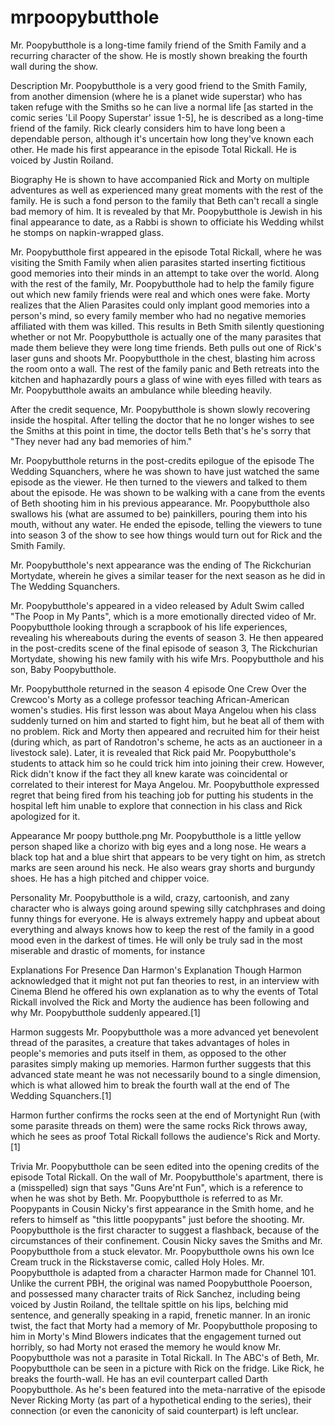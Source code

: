 # mrpoopybutthole
Mr. Poopybutthole is a long-time family friend of the Smith Family and a recurring character of the show. He is mostly shown breaking the fourth wall during the show.

Description
Mr. Poopybutthole is a very good friend to the Smith Family, from another dimension (where he is a planet wide superstar) who has taken refuge with the Smiths so he can live a normal life [as started in the comic series 'Lil Poopy Superstar' issue 1-5], he is described as a long-time friend of the family. Rick clearly considers him to have long been a dependable person, although it's uncertain how long they've known each other. He made his first appearance in the episode Total Rickall. He is voiced by Justin Roiland.

Biography
He is shown to have accompanied Rick and Morty on multiple adventures as well as experienced many great moments with the rest of the family. He is such a fond person to the family that Beth can't recall a single bad memory of him. It is revealed by that Mr. Poopybutthole is Jewish in his final appearance to date, as a Rabbi is shown to officiate his Wedding whilst he stomps on napkin-wrapped glass.

Mr. Poopybutthole first appeared in the episode Total Rickall, where he was visiting the Smith Family when alien parasites started inserting fictitious good memories into their minds in an attempt to take over the world. Along with the rest of the family, Mr. Poopybutthole had to help the family figure out which new family friends were real and which ones were fake. Morty realizes that the Alien Parasites could only implant good memories into a person's mind, so every family member who had no negative memories affiliated with them was killed. This results in Beth Smith silently questioning whether or not Mr. Poopybutthole is actually one of the many parasites that made them believe they were long time friends. Beth pulls out one of Rick's laser guns and shoots Mr. Poopybutthole in the chest, blasting him across the room onto a wall. The rest of the family panic and Beth retreats into the kitchen and haphazardly pours a glass of wine with eyes filled with tears as Mr. Poopybutthole awaits an ambulance while bleeding heavily.

After the credit sequence, Mr. Poopybutthole is shown slowly recovering inside the hospital. After telling the doctor that he no longer wishes to see the Smiths at this point in time, the doctor tells Beth that's he's sorry that "They never had any bad memories of him."

Mr. Poopybutthole returns in the post-credits epilogue of the episode The Wedding Squanchers, where he was shown to have just watched the same episode as the viewer. He then turned to the viewers and talked to them about the episode. He was shown to be walking with a cane from the events of Beth shooting him in his previous appearance. Mr. Poopybutthole also swallows his (what are assumed to be) painkillers, pouring them into his mouth, without any water. He ended the episode, telling the viewers to tune into season 3 of the show to see how things would turn out for Rick and the Smith Family.

Mr. Poopybutthole's next appearance was the ending of The Rickchurian Mortydate, wherein he gives a similar teaser for the next season as he did in The Wedding Squanchers.

Mr. Poopybutthole's appeared in a video released by Adult Swim called "The Poop in My Pants", which is a more emotionally directed video of Mr. Poopybutthole looking through a scrapbook of his life experiences, revealing his whereabouts during the events of season 3. He then appeared in the post-credits scene of the final episode of season 3, The Rickchurian Mortydate, showing his new family with his wife Mrs. Poopybutthole and his son, Baby Poopybutthole.

Mr. Poopybutthole returned in the season 4 episode One Crew Over the Crewcoo's Morty as a college professor teaching African-American women's studies. His first lesson was about Maya Angelou when his class suddenly turned on him and started to fight him, but he beat all of them with no problem. Rick and Morty then appeared and recruited him for their heist (during which, as part of Randotron's scheme, he acts as an auctioneer in a livestock sale). Later, it is revealed that Rick paid Mr. Poopybutthole's students to attack him so he could trick him into joining their crew. However, Rick didn't know if the fact they all knew karate was coincidental or correlated to their interest for Maya Angelou. Mr. Poopybutthole expressed regret that being fired from his teaching job for putting his students in the hospital left him unable to explore that connection in his class and Rick apologized for it.

Appearance
Mr poopy butthole.png
Mr. Poopybutthole is a little yellow person shaped like a chorizo with big eyes and a long nose. He wears a black top hat and a blue shirt that appears to be very tight on him, as stretch marks are seen around his neck. He also wears gray shorts and burgundy shoes. He has a high pitched and chipper voice.

Personality
Mr. Poopybutthole is a wild, crazy, cartoonish, and zany character who is always going around spewing silly catchphrases and doing funny things for everyone. He is always extremely happy and upbeat about everything and always knows how to keep the rest of the family in a good mood even in the darkest of times. He will only be truly sad in the most miserable and drastic of moments, for instance

Explanations For Presence
Dan Harmon's Explanation
Though Harmon acknowledged that it might not put fan theories to rest, in an interview with Cinema Blend he offered his own explanation as to why the events of Total Rickall involved the Rick and Morty the audience has been following and why Mr. Poopybutthole suddenly appeared.[1]

Harmon suggests Mr. Poopybutthole was a more advanced yet benevolent thread of the parasites, a creature that takes advantages of holes in people's memories and puts itself in them, as opposed to the other parasites simply making up memories. Harmon further suggests that this advanced state meant he was not necessarily bound to a single dimension, which is what allowed him to break the fourth wall at the end of The Wedding Squanchers.[1]

Harmon further confirms the rocks seen at the end of Mortynight Run (with some parasite threads on them) were the same rocks Rick throws away, which he sees as proof Total Rickall follows the audience's Rick and Morty.[1]

Trivia
Mr. Poopybutthole can be seen edited into the opening credits of the episode Total Rickall.
On the wall of Mr. Poopybutthole's apartment, there is a (misspelled) sign that says "Guns Are'nt Fun", which is a reference to when he was shot by Beth.
Mr. Poopybutthole is referred to as Mr. Poopypants in Cousin Nicky's first appearance in the Smith home, and he refers to himself as "this little poopypants" just before the shooting.
Mr. Poopybutthole is the first character to suggest a flashback, because of the circumstances of their confinement. Cousin Nicky saves the Smiths and Mr. Poopybutthole from a stuck elevator.
Mr. Poopybutthole owns his own Ice Cream truck in the Rickstaverse comic, called Holy Holes.
Mr. Poopybutthole is adapted from a character Harmon made for Channel 101. Unlike the current PBH, the original was named Poopybutthole Pooerson, and possessed many character traits of Rick Sanchez, including being voiced by Justin Roiland, the telltale spittle on his lips, belching mid sentence, and generally speaking in a rapid, frenetic manner.
In an ironic twist, the fact that Morty had a memory of Mr. Poopybutthole proposing to him in Morty's Mind Blowers indicates that the engagement turned out horribly, so had Morty not erased the memory he would know Mr. Poopybutthole was not a parasite in Total Rickall.
In The ABC's of Beth, Mr. Poopybutthole can be seen in a picture with Rick on the fridge.
Like Rick, he breaks the fourth-wall.
He has an evil counterpart called Darth Poopybutthole. As he's been featured into the meta-narrative of the episode Never Ricking Morty (as part of a hypothetical ending to the series), their connection (or even the canonicity of said counterpart) is left unclear.
